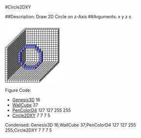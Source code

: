 #Circle2DXY

##Description: Draw 2D Circle on z-Axis <x> <y> <z> <radius>
##Arguments: x y z s

![](Circle2DXY.png)

Figure Code:
- [Genesis3D](Genesis3D.md) 16
- [WallCube](WallCube.md) 37
- [PenColorD4](PenColorD4.md) 127 127 255 255
- [Circle2DXY](Circle2DXY.md) 7 7 7 5

Condensed: Genesis3D 16;WallCube 37;PenColorD4 127 127 255 255;Circle2DXY 7 7 7 5

